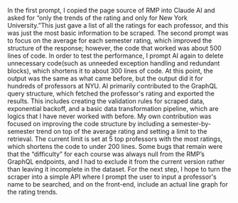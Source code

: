 In the first prompt, I copied the page source of RMP into Claude AI and asked for “only the trends of the rating and only for New York University.”This just gave a list of all the ratings for each professor, and this was just the most basic information to be scraped.  The second prompt was to focus on the average for each semester rating, which improved the structure of the response; however, the code that worked was about 500 lines of code. In order to test the performance, I prompt AI again to delete unnecessary code(such as unneeded exception handling and redundant blocks), which shortens it to about 300 lines of code. At this point,  the output was the same as what came before, but the output did it for hundreds of professors at NYU.
	AI primarily contributed to the GraphQL query structure, which fetched the professor's rating and exported the results. This includes creating the validation rules for scraped data, exponential backoff, and a basic data transformation pipeline, which are logics that I have never worked with before. My own contribution was focused on improving the code structure by including a semester-by-semester trend on top of the average rating and setting a limit to the retrieval. The current limit is set at 5 top professors with the most ratings, which shortens the code to under 200 lines. Some bugs that remain were that the “difficulty” for each course was always null from the RMP’s GraphQL endpoints, and I had to exclude it from the current version rather than leaving it incomplete in the dataset. For the next step, I hope to turn the scraper into a simple API where I prompt the user to input a professor's name to be searched, and on the front-end, include an actual line graph for the rating trends. 
